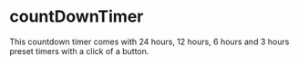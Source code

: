 # countDownTimer

This countdown timer comes with 24 hours, 12 hours, 6 hours and 3 hours preset timers with a click of a button.

